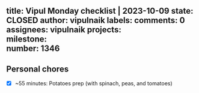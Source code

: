 title:	Vipul Monday checklist | 2023-10-09
state:	CLOSED
author:	vipulnaik
labels:	
comments:	0
assignees:	vipulnaik
projects:	
milestone:	
number:	1346
--
## Personal chores

- [x] ~55 minutes: Potatoes prep (with spinach, peas, and tomatoes)
